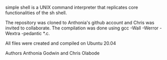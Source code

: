 simple shell is a UNIX command interpreter that replicates core functionalities of the sh shell.

The repository was cloned to Anthonia's github account and Chris was invited to collaborate. The compilation was done using gcc -Wall -Werror -Wextra -pedantic *.c.

All files were created and compiled on Ubuntu 20.04

Authors
Anthonia Godwin and
Chris Olabode
